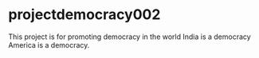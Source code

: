 # projectdemocracy002
This project is for promoting democracy in the world
India is a democracy
America is a democracy.